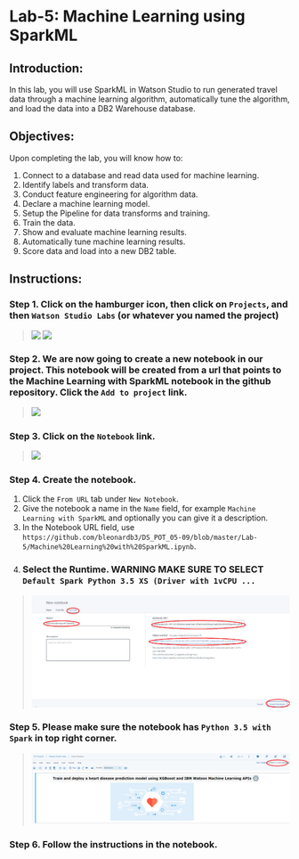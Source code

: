 # Lab-5: Machine Learning using SparkML

## Introduction:
In this lab, you will use SparkML in Watson Studio to run generated travel data through a machine learning algorithm, automatically tune the algorithm, and load the data into a DB2 Warehouse database.

## Objectives:
Upon completing the lab, you will know how to:

1. Connect to a database and read data used for machine learning.
2. Identify labels and transform data.
3. Conduct feature engineering for algorithm data.
4. Declare a machine learning model.
5. Setup the Pipeline for data transforms and training.
6. Train the data.
7. Show and evaluate machine learning results.
8. Automatically tune machine learning results.
9. Score data and load  into a new DB2 table. 

## Instructions:

### Step 1.  Click on the hamburger icon, then click on `Projects`, and then `Watson Studio Labs` (or whatever you named the project)

> <img src="https://github.com/bleonardb3/DS_POT_02-07/blob/master/images/Navigation%20Selection.png"/>
> <img src="https://github.com/bleonardb3/DS_POT_02-07/blob/master/Lab-2/images/ClickonWatsonStudioLabs.png"/>

### Step 2.  We are now going to create a new notebook in our project. This notebook will be created from a url that points to the Machine Learning with SparkML notebook in the github repository. Click the `Add to project` link.  

> <img src="https://github.com/bleonardb3/DS_POT_02-07/blob/master/Lab-2/images/ClickAddtoProject.png"/>

### Step 3. Click on the `Notebook` link. 

> <img src="https://github.com/bleonardb3/DS_POT_02-07/blob/master/Lab-2/images/Clickon%20Notebook.png"/>

### Step 4.  Create the notebook.

1. Click the `From URL` tab under `New Notebook`.
1. Give the notebook a name in the `Name` field, for example `Machine Learning with SparkML` and optionally you can give it a description.
1. In the Notebook URL field, use `https://github.com/bleonardb3/DS_POT_05-09/blob/master/Lab-5/Machine%20Learning%20with%20SparkML.ipynb`.
1. ###  Select the Runtime.  WARNING MAKE SURE TO SELECT `Default Spark Python 3.5 XS (Driver with 1vCPU ...`

> <img src="https://github.com/bleonardb3/DS_POT_05-09/blob/master/Lab-5/images/CreateNotebook.png"/>

### Step 5.  Please make sure the notebook has `Python 3.5 with Spark` in top right corner. 

> <img src="https://github.com/bleonardb3/ML_POT_03-27/blob/master/Lab-2/images/PythonWithSpark.png"/>

### Step 6.  Follow the instructions in the notebook.




